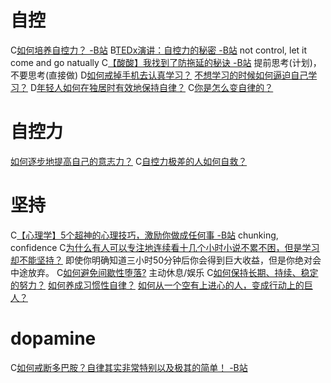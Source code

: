 # 自控
C[如何培养自控力？ -B站](https://www.bilibili.com/video/BV147411E7JR?p=1)
B[TEDx演讲：自控力的秘密 -B站](https://www.bilibili.com/video/BV1m7411e75J?p=2)
	not control, let it come and go natually
C[【酸酸】我找到了防拖延的秘诀 -B站](https://www.bilibili.com/video/BV19i4y1s7aV?p=1)
	提前思考(计划)，不要思考(直接做)
D[如何戒掉手机去认真学习？](https://www.zhihu.com/question/341554416)
[不想学习的时候如何逼迫自己学习？](https://www.zhihu.com/question/20773513)
D[年轻人如何在独居时有效地保持自律？](https://www.zhihu.com/question/48749292)
C[你是怎么变自律的？](https://www.zhihu.com/question/284206141)
# 自控力
[如何逐步地提高自己的意志力？](https://www.zhihu.com/question/20043600)
C[自控力极差的人如何自救？](https://www.zhihu.com/question/21368231)
# 坚持
C[【心理学】5个超神的心理技巧，激励你做成任何事 -B站](https://www.bilibili.com/video/BV14b411P7Zx?p=2)
	chunking, confidence
C[为什么有人可以专注地连续看十几个小时小说不累不困，但是学习却不能坚持？](https://www.zhihu.com/question/266849608)
	即使你明确知道三小时50分钟后你会得到巨大收益，但是你绝对会中途放弃。
C[如何避免间歇性堕落?](https://www.zhihu.com/question/388686475)
	主动休息/娱乐
C[如何保持长期、持续、稳定的努力？](https://www.zhihu.com/question/27484486)
[如何养成习惯性自律？](https://www.zhihu.com/question/37226968)
[如何从一个空有上进心的人，变成行动上的巨人？](https://www.zhihu.com/question/33453309)
# dopamine
C[如何戒断多巴胺？自律其实非常特别以及极其的简单！ -B站](https://www.bilibili.com/video/BV1hf4y1E7bV)